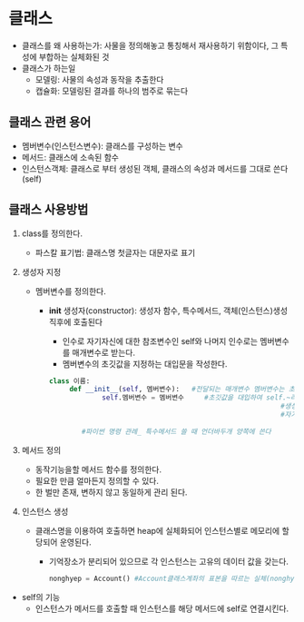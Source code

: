 # 클래스

- 클래스를 왜 사용하는가: 사물을 정의해놓고 통칭해서 재사용하기 위함이다, 그 특성에 부합하는 실체화된 것
- 클래스가 하는일
  - 모델링: 사물의 속성과 동작을 추출한다
  - 캡슐화: 모델링된 결과를 하나의 범주로 묶는다

## 클래스 관련 용어

- 멤버변수(인스턴스변수): 클래스를 구성하는 변수
- 메서드: 클래스에 소속된 함수
- 인스턴스객체: 클래스로 부터 생성된 객체, 클래스의 속성과 메서드를 그대로 쓴다(self)

## 클래스 사용방법

1. class를 정의한다.

   - 파스칼 표기법: 클래스명 첫글자는 대문자로 표기 

2. 생성자 지정

   - 멤버변수를 정의한다. 

     - __init__ 생성자(constructor): 생성자 함수, 특수메서드, 객체(인스턴스)생성 직후에 호출된다

       - 인수로 자기자신에 대한 참조변수인 self와 나머지 인수로는 멤버변수를 매개변수로 받는다.
       - 멤버변수의 초깃값을 지정하는 대입문을 작성한다. 

       ~~~ python
       class 이름:
       		def __init__(self, 멤버변수):   #전달되는 매개변수 멤버변수는 초깃값이다
       				self.멤버변수 = 멤버변수     #초깃값을 대입하여 self.~라는 멤버(일반변수 아님) 생성, 
               													#생성자가 객체의 멤버를 읽고 대입받아서 저장
               													#자기 자신에게 변수를 하나 정의하겠다는 과정
               
               #파이썬 명령 관례_ 특수메서드 쓸 때 언더바두개 양쪽에 쓴다
       ~~~

3. 메서드 정의

   - 동작기능을할 메서드 함수를 정의한다.
   - 필요한 만큼 얼마든지 정의할 수 있다. 
   - 한 벌만 존재, 변하지 않고 동일하게 관리 된다. 

4. 인스턴스 생성

   - 클래스명을 이용하여 호출하면 heap에 실체화되어 인스턴스별로 메모리에 할당되어 운영된다. 	

     - 기억장소가 분리되어 있으므로 각 인스턴스는 고유의 데이터 값을 갖는다. 

       ~~~ python
       nonghyep = Account() #Account클래스계좌의 표본을 따르는 실체(nonghyep)계좌를 하나 만들어라 
       ~~~

       

- self의 기능
  - 인스턴스가 메서드를 호출할 때 인스턴스를 해당 메서드에 self로 연결시킨다. 
